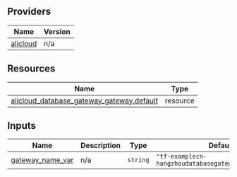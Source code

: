 <!-- BEGIN_TF_DOCS -->
## Providers

| Name | Version |
|------|---------|
| <a name="provider_alicloud"></a> [alicloud](#provider\_alicloud) | n/a |

## Resources

| Name | Type |
|------|------|
| [alicloud_database_gateway_gateway.default](https://registry.terraform.io/providers/hashicorp/alicloud/latest/docs/resources/database_gateway_gateway) | resource |

## Inputs

| Name | Description | Type | Default | Required |
|------|-------------|------|---------|:--------:|
| <a name="input_gateway_name_var"></a> [gateway\_name\_var](#input\_gateway\_name\_var) | n/a | `string` | `"tf-examplecn-hangzhoudatabasegatewaygateway38672"` | no |
<!-- END_TF_DOCS -->    